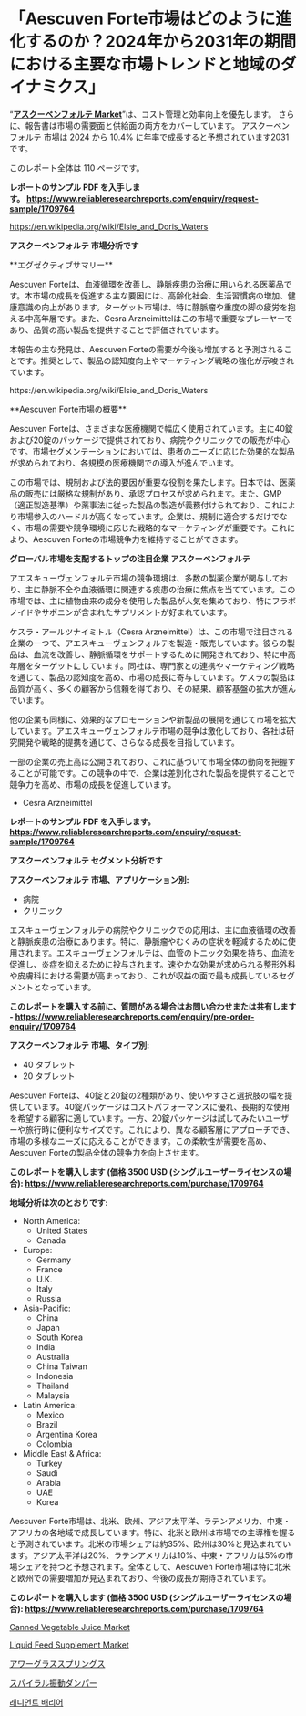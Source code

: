 <p><h1>「Aescuven Forte市場はどのように進化するのか？2024年から2031年の期間における主要な市場トレンドと地域のダイナミクス」</h1></p><p>&ldquo;<strong><a href="https://www.reliableresearchreports.com/aescuven-forte-r1709764">アスクーベンフォルテ Market</a></strong>&rdquo;は、コスト管理と効率向上を優先します。 さらに、報告書は市場の需要面と供給面の両方をカバーしています。 アスクーベンフォルテ 市場は 2024 から 10.4% に年率で成長すると予想されています2031 です。</p>
<p>このレポート全体は 110 ページです。</p>
<p><strong>レポートのサンプル PDF を入手します。&nbsp;<a href="https://www.reliableresearchreports.com/enquiry/request-sample/1709764">https://www.reliableresearchreports.com/enquiry/request-sample/1709764</a></strong></p>
<p><a href="https://en.wikipedia.org/wiki/Elsie_and_Doris_Waters">https://en.wikipedia.org/wiki/Elsie_and_Doris_Waters</a></p>
<p><strong>アスクーベンフォルテ 市場分析です</strong></p>
<p><p>**エグゼクティブサマリー**</p><p>Aescuven Forteは、血液循環を改善し、静脈疾患の治療に用いられる医薬品です。本市場の成長を促進する主な要因には、高齢化社会、生活習慣病の増加、健康意識の向上があります。ターゲット市場は、特に静脈瘤や重度の脚の疲労を抱える中高年層です。また、Cesra Arzneimittelはこの市場で重要なプレーヤーであり、品質の高い製品を提供することで評価されています。</p><p>本報告の主な発見は、Aescuven Forteの需要が今後も増加すると予測されることです。推奨として、製品の認知度向上やマーケティング戦略の強化が示唆されています。</p></p>
<p>https://en.wikipedia.org/wiki/Elsie_and_Doris_Waters</p>
<p><p>**Aescuven Forte市場の概要**</p><p>Aescuven Forteは、さまざまな医療機関で幅広く使用されています。主に40錠および20錠のパッケージで提供されており、病院やクリニックでの販売が中心です。市場セグメンテーションにおいては、患者のニーズに応じた効果的な製品が求められており、各規模の医療機関での導入が進んでいます。</p><p>この市場では、規制および法的要因が重要な役割を果たします。日本では、医薬品の販売には厳格な規制があり、承認プロセスが求められます。また、GMP（適正製造基準）や薬事法に従った製品の製造が義務付けられており、これにより市場参入のハードルが高くなっています。企業は、規制に適合するだけでなく、市場の需要や競争環境に応じた戦略的なマーケティングが重要です。これにより、Aescuven Forteの市場競争力を維持することができます。</p></p>
<p><strong>グローバル市場を支配するトップの注目企業 アスクーベンフォルテ</strong></p>
<p><p>アエスキューヴェンフォルテ市場の競争環境は、多数の製薬企業が関与しており、主に静脈不全や血液循環に関連する疾患の治療に焦点を当てています。この市場では、主に植物由来の成分を使用した製品が人気を集めており、特にフラボノイドやサポニンが含まれたサプリメントが好まれています。</p><p>ケスラ・アールツナイミトル（Cesra Arzneimittel）は、この市場で注目される企業の一つで、アエスキューヴェンフォルテを製造・販売しています。彼らの製品は、血流を改善し、静脈循環をサポートするために開発されており、特に中高年層をターゲットにしています。同社は、専門家との連携やマーケティング戦略を通じて、製品の認知度を高め、市場の成長に寄与しています。ケスラの製品は品質が高く、多くの顧客から信頼を得ており、その結果、顧客基盤の拡大が進んでいます。</p><p>他の企業も同様に、効果的なプロモーションや新製品の展開を通じて市場を拡大しています。アエスキューヴェンフォルテ市場の競争は激化しており、各社は研究開発や戦略的提携を通じて、さらなる成長を目指しています。</p><p>一部の企業の売上高は公開されており、これに基づいて市場全体の動向を把握することが可能です。この競争の中で、企業は差別化された製品を提供することで競争力を高め、市場の成長を促進しています。</p></p>
<p><ul><li>Cesra Arzneimittel</li></ul></p>
<p><strong>レポートのサンプル PDF を入手します。 <a href="https://www.reliableresearchreports.com/enquiry/request-sample/1709764">https://www.reliableresearchreports.com/enquiry/request-sample/1709764</a></strong></p>
<p><strong>アスクーベンフォルテ セグメント分析です</strong></p>
<p><strong>アスクーベンフォルテ 市場、アプリケーション別:</strong></p>
<p><ul><li>病院</li><li>クリニック</li></ul></p>
<p><p>エスキューヴェンフォルテの病院やクリニックでの応用は、主に血液循環の改善と静脈疾患の治療にあります。特に、静脈瘤やむくみの症状を軽減するために使用されます。エスキューヴェンフォルテは、血管のトニック効果を持ち、血流を促進し、炎症を抑えるために投与されます。速やかな効果が求められる整形外科や皮膚科における需要が高まっており、これが収益の面で最も成長しているセグメントとなっています。</p></p>
<p><strong>このレポートを購入する前に、質問がある場合はお問い合わせまたは共有します - <a href="https://www.reliableresearchreports.com/enquiry/pre-order-enquiry/1709764">https://www.reliableresearchreports.com/enquiry/pre-order-enquiry/1709764</a></strong></p>
<p><strong>アスクーベンフォルテ 市場、タイプ別:</strong></p>
<p><ul><li>40 タブレット</li><li>20 タブレット</li></ul></p>
<p><p>Aescuven Forteは、40錠と20錠の2種類があり、使いやすさと選択肢の幅を提供しています。40錠パッケージはコストパフォーマンスに優れ、長期的な使用を希望する顧客に適しています。一方、20錠パッケージは試してみたいユーザーや旅行時に便利なサイズです。これにより、異なる顧客層にアプローチでき、市場の多様なニーズに応えることができます。この柔軟性が需要を高め、Aescuven Forteの製品全体の競争力を向上させます。</p></p>
<p><strong>このレポートを購入します (価格 3500 USD (シングルユーザーライセンスの場合): <a href="https://www.reliableresearchreports.com/purchase/1709764">https://www.reliableresearchreports.com/purchase/1709764</a></strong></p>
<p><strong>地域分析は次のとおりです:</strong></p>
<p><ul>
    <li>
        North America:
        <ul>
            <li>United States</li>
            <li>Canada</li>
        </ul>
    </li>
    <li>
        Europe:
        <ul>
            <li>Germany</li>
            <li>France</li>
            <li>U.K.</li>
            <li>Italy</li>
            <li>Russia</li>
        </ul>
    </li>
    <li>
        Asia-Pacific:
        <ul>
            <li>China</li>
            <li>Japan</li>
            <li>South Korea</li>
            <li>India</li>
            <li>Australia</li>
            <li>China Taiwan</li>
            <li>Indonesia</li>
            <li>Thailand</li>
            <li>Malaysia</li>
        </ul>
    </li>
    <li>
        Latin America:
        <ul>
            <li>Mexico</li>
            <li>Brazil</li>
            <li>Argentina Korea</li>
            <li>Colombia</li>
        </ul>
    </li>
    <li>
        Middle East & Africa:
        <ul>
            <li>Turkey</li>
            <li>Saudi</li>
            <li>Arabia</li>
            <li>UAE</li>
            <li>Korea</li>
        </ul>
    </li>
    </ul></p>
<p><p>Aescuven Forte市場は、北米、欧州、アジア太平洋、ラテンアメリカ、中東・アフリカの各地域で成長しています。特に、北米と欧州は市場での主導権を握ると予測されています。北米の市場シェアは約35%、欧州は30%と見込まれています。アジア太平洋は20%、ラテンアメリカは10%、中東・アフリカは5%の市場シェアを持つと予想されます。全体として、Aescuven Forte市場は特に北米と欧州での需要増加が見込まれており、今後の成長が期待されています。</p></p>
<p><strong>このレポートを購入します (価格 3500 USD (シングルユーザーライセンスの場合): <a href="https://www.reliableresearchreports.com/purchase/1709764">https://www.reliableresearchreports.com/purchase/1709764</a></strong></p>
<p><p><a href="https://medium.com/@borisfisher1942/global-canned-vegetable-juice-market-trends-insights-into-growth-opportunities-and-challenges-2d6d6d108283">Canned Vegetable Juice Market</a></p><p><a href="https://medium.com/@sagorhossaincs33_80453/future-trajectory-of-the-liquid-feed-supplement-market-emerging-market-trends-and-forecasts-till-2405cbbd2069">Liquid Feed Supplement Market</a></p><p><a href="https://medium.com/@durgin521/%E7%A0%82%E6%99%82%E8%A8%88%E6%B3%89%E5%B8%82%E5%A0%B4%E8%AA%BF%E6%9F%BB%E3%83%AC%E3%83%9D%E3%83%BC%E3%83%88%E3%81%AB%E3%81%AF-2024%E5%B9%B4%E3%81%8B%E3%82%892031%E5%B9%B4%E3%81%BE%E3%81%A7%E3%81%AE%E4%BA%88%E6%B8%AC%E3%81%95%E3%82%8C%E3%82%8B4-3-%E3%81%AEcagr%E6%88%90%E9%95%B7%E7%8E%87%E3%81%AB%E3%81%8A%E3%81%91%E3%82%8B%E5%B8%82%E5%A0%B4%E8%A6%8F%E6%A8%A1-%E3%82%B7%E3%82%A7%E3%82%A2-%E5%88%86%E6%9E%90%E3%81%8C%E5%90%AB%E3%81%BE%E3%82%8C%E3%81%A6%E3%81%84%E3%81%BE%E3%81%99-49f5658ef39d">アワーグラススプリングス</a></p><p><a href="https://medium.com/@durgin521/%E3%82%B9%E3%83%91%E3%82%A4%E3%83%A9%E3%83%AB%E6%8C%AF%E5%8B%95%E3%83%80%E3%83%B3%E3%83%91%E3%83%BC%E3%81%AE%E5%B8%82%E5%A0%B4%E3%82%A2%E3%83%97%E3%83%AA%E3%82%B1%E3%83%BC%E3%82%B7%E3%83%A7%E3%83%B3-%E9%9B%BB%E5%8A%9B%E7%94%A3%E6%A5%AD-%E9%80%9A%E4%BF%A1%E7%94%A3%E6%A5%AD-%E3%81%9D%E3%81%AE%E4%BB%96-%E3%81%A8%E5%B8%82%E5%A0%B4%E3%82%BF%E3%82%A4%E3%83%97-%E3%82%AA%E3%83%BC%E3%83%80%E3%83%BC%E3%83%A1%E3%82%A4%E3%83%89-%E3%83%8E%E3%83%B3%E3%82%AB%E3%82%B9%E3%82%BF%E3%83%A0-%E3%81%AE%E5%BD%B9%E5%89%B2%E3%81%8C-2024%E5%B9%B4%E3%81%8B%E3%82%892031%E5%B9%B4%E3%81%AE%E5%B9%B4%E6%AC%A1%E4%BA%88%E6%B8%AC%E3%82%92%E5%AF%BE%E8%B1%A1%E3%81%A8%E3%81%97%E3%81%A6%E3%81%84%E3%81%BE%E3%81%99-813976648ecf">スパイラル振動ダンパー</a></p><p><a href="https://medium.com/@samiahussain82/%EA%B8%80%EB%A1%9C%EB%B2%8C-%EB%B0%A9%EC%82%AC%EC%84%A0-%EC%B0%A8%EB%8B%A8%EC%9E%AC-%EC%8B%9C%EC%9E%A5%EC%9D%98-%EC%9B%90%EB%8F%99%EB%A0%A5%EC%9D%80-%EB%AC%B4%EC%97%87%EC%9D%B8%EA%B0%80%EC%9A%94-%ED%8A%B8%EB%A0%8C%EB%93%9C-%EC%9D%91%EC%9A%A9-%ED%94%84%EB%A1%9C%EA%B7%B8%EB%9E%A8-%EB%B0%8F-%EC%A7%80%EC%97%AD-%EC%98%88%EC%B8%A1-2024-2031-%EC%9D%84-%EC%82%B4%ED%8E%B4%EB%B3%B4%EC%84%B8%EC%9A%94-7339b94b7653">래디언트 배리어</a></p></p>